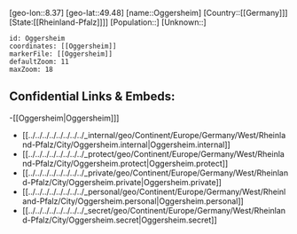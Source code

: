 ﻿---
location: [49.48,8.37]
mapzoom: [7,12] 
mapmarker: city 
type: City
tags:
- geo/City


SpocWebEntityId: 33077
isDeleted: false
confidential: public

---
[geo-lon::8.37]
[geo-lat::49.48]
[name::Oggersheim]
[Country::[[Germany]]]
[State:[[Rheinland-Pfalz]]]]
[Population::]
[Unknown::]


```leaflet
id: Oggersheim
coordinates: [[Oggersheim]]
markerFile: [[Oggersheim]]
defaultZoom: 11 
maxZoom: 18
```


## Confidential Links & Embeds: 
-[[Oggersheim|Oggersheim]]] 
- [[../../../../../../../../_internal/geo/Continent/Europe/Germany/West/Rheinland-Pfalz/City/Oggersheim.internal|Oggersheim.internal]] 
- [[../../../../../../../../_protect/geo/Continent/Europe/Germany/West/Rheinland-Pfalz/City/Oggersheim.protect|Oggersheim.protect]] 
- [[../../../../../../../../_private/geo/Continent/Europe/Germany/West/Rheinland-Pfalz/City/Oggersheim.private|Oggersheim.private]] 
- [[../../../../../../../../_personal/geo/Continent/Europe/Germany/West/Rheinland-Pfalz/City/Oggersheim.personal|Oggersheim.personal]] 
- [[../../../../../../../../_secret/geo/Continent/Europe/Germany/West/Rheinland-Pfalz/City/Oggersheim.secret|Oggersheim.secret]] 

